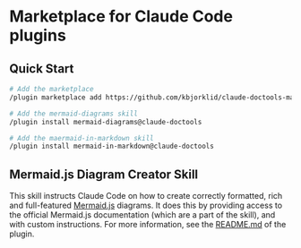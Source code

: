 # Marketplace for Claude Code plugins

## Quick Start

```bash
# Add the marketplace
/plugin marketplace add https://github.com/kbjorklid/claude-doctools-marketplace.git

# Add the mermaid-diagrams skill
/plugin install mermaid-diagrams@claude-doctools

# Add the maermaid-in-markdown skill
/plugin install mermaid-in-markdown@claude-doctools

```

## Mermaid.js Diagram Creator Skill

This skill instructs Claude Code on how to create correctly formatted, rich and full-featured [Mermaid.js](https://mermaid.js.org/) diagrams. It does this by providing access to the official Mermaid.js documentation (which are a part of the skill), and with custom instructions. For more information, see the [README.md](./plugins/mermaid-diagrams/README.md) of the plugin.
